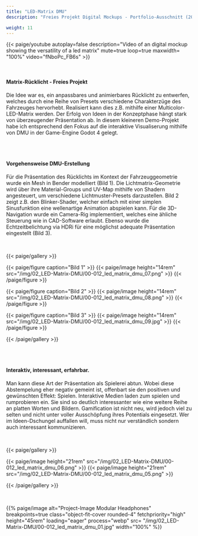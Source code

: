 ```yaml
---
title: "LED-Matrix DMU"
description: "Freies Projekt Digital Mockups - Portfolio-Ausschnitt (2023)"

weight: 11
---
```



<!-- 01 Video Cover -->
{{< paige/youtube autoplay=false description="Video of an digital mockup showing the versatility of a led matrix" mute=true loop=true maxwidth= "100%"  video="fNboPc_FB6s" >}}

<br>


<!-- Abschnitt 1 -->


<h4> Matrix-Rücklicht - Freies Projekt </h4> </p>

Die Idee war es, ein anpassbares und animierbares Rücklicht zu entwerfen, welches durch eine Reihe von Presets verschiedene Charakterzüge des Fahrzeuges hervorhebt. Realisiert kann dies z.B. mithilfe einer Multicolor-LED-Matrix werden.
Der Erfolg von Ideen in der Konzeptphase hängt stark von überzeugender Präsentation ab.  In diesem kleineren Demo-Projekt habe ich entsprechend den Fokus auf die interaktive Visualiserung mithilfe von DMU in der Game-Engine Godot 4 gelegt.

</p> <br><br>


<!-- Abschnitt 2 -->

<h4> Vorgehensweise DMU-Erstellung </h4> </p>

Für die Präsentation des Rücklichts im Kontext der Fahrzeuggeometrie wurde ein Mesh in Bender modelliert (Bild 1).
Die Lichtmatrix-Geometrie wird über ihre Material-Groups und UV-Map mithilfe von Shadern angesteuert, um verschiedene Lichtmuster-Presets darzustellen. Bild 2 zeigt z.B. den Blinker-Shader, welcher einfach mit einer simplen Sinusfunktion eine wellenartige Animation abspielen kann.
Für die 3D-Navigation wurde ein Camera-Rig implementiert, welches eine ähliche Steuerung wie in CAD-Software erlaubt. Ebenso wurde die Echtzeitbelichtung via HDRi für eine möglichst adequate Präsentation eingestellt (Bild 3).

</p> <br>


{{< paige/gallery >}}

{{< paige/figure caption="Bild 1" >}}
{{< paige/image height="14rem" src="/img/02_LED-Matrix-DMU/00-012_led_matrix_dmu_07.png" >}}
{{< /paige/figure >}}

{{< paige/figure caption="Bild 2" >}}
{{< paige/image height="14rem" src="/img/02_LED-Matrix-DMU/00-012_led_matrix_dmu_08.png" >}}
{{< /paige/figure >}}

{{< paige/figure caption="Bild 3" >}}
{{< paige/image height="14rem" src="/img/02_LED-Matrix-DMU/00-012_led_matrix_dmu_09.jpg" >}}
{{< /paige/figure >}}

{{< /paige/gallery >}}

</p> <br><br>

<!-- Abschnitt 3 -->

<h4>Interaktiv, interessant, erfahrbar. </h4> </p>


Man kann diese Art der Präsentation als Spielerei abtun. Wobei diese Abstempelung eher negativ gemeint ist, offenbart sie den positiven und gewünschten Effekt: Spielen.
Interaktive Medien laden zum spielen und rumprobieren ein. Sie sind so deutlich interessanter wie eine weitere Reihe an platten Worten und Bildern.
Gamification ist nicht neu, wird jedoch viel zu selten und nicht unter voller Ausschöpfung ihres Potentials eingesetzt. Wer im Ideen-Dschungel auffallen will, muss nicht nur verständlich sondern auch interessant kommunizieren.

</p> <br>

{{< paige/gallery >}}

{{< paige/image height="21rem" src="/img/02_LED-Matrix-DMU/00-012_led_matrix_dmu_06.png" >}}
{{< paige/image height="21rem" src="/img/02_LED-Matrix-DMU/00-012_led_matrix_dmu_05.png" >}}

{{< /paige/gallery >}}

</p> <br>

<p>{{% paige/image alt="Project-Image Modular Headphones" breakpoints=true class="object-fit-cover rounded-4" fetchpriority="high" height="45rem" loading="eager" process="webp" src= "/img/02_LED-Matrix-DMU/00-012_led_matrix_dmu_01.jpg" width="100%" %}}</p>
</p>



